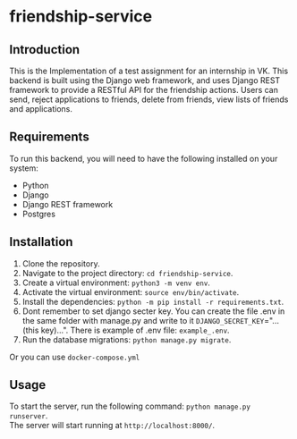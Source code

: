 # friendship-service
## Introduction

This is the Implementation of a test assignment for an internship in VK. This backend is built using the Django web framework, and uses Django REST framework to provide a RESTful API for the friendship actions. Users can send, reject applications to friends, delete from friends, view lists of friends and applications.

## Requirements

To run this backend, you will need to have the following installed on your system:

   * Python
   * Django
   * Django REST framework
   * Postgres

## Installation
1. Clone the repository.
2. Navigate to the project directory: `cd friendship-service`.
3. Create a virtual environment: `python3 -m venv env`.
4. Activate the virtual environment: `source env/bin/activate`.
5. Install the dependencies: `python -m pip install -r requirements.txt`.
6. Dont remember to set django secter key. You can create the file .env in the same folder with manage.py and write to it `DJANGO_SECRET_KEY`="...(this key)...". There is example of .env file: `example_.env`.
8. Run the database migrations: `python manage.py migrate`.

Or you can use `docker-compose.yml`

## Usage
To start the server, run the following command: `python manage.py runserver`.  
The server will start running at `http://localhost:8000/`.


